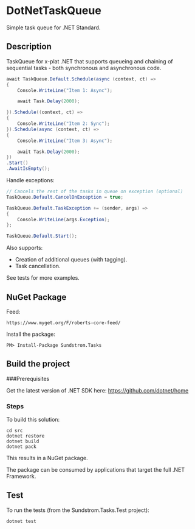 # DotNetTaskQueue
Simple task queue for .NET Standard.

## Description

TaskQueue for x-plat .NET that supports queueing and chaining of sequential tasks - both synchronous and asynchronous code.

```csharp
await TaskQueue.Default.Schedule(async (context, ct) =>
{
    Console.WriteLine("Item 1: Async");

    await Task.Delay(2000);

}).Schedule((context, ct) =>
{
    Console.WriteLine("Item 2: Sync");
}).Schedule(async (context, ct) =>
{
    Console.WriteLine("Item 3: Async");

    await Task.Delay(2000);
})
.Start()
.AwaitIsEmpty();
```

Handle exceptions:

```csharp
// Cancels the rest of the tasks in queue on exception (optional)
TaskQueue.Default.CancelOnException = true;

TaskQueue.Default.TaskException += (sender, args) =>
{
    Console.WriteLine(args.Exception);
};

TaskQueue.Default.Start();
```

Also supports:

* Creation of additional queues (with tagging).
* Task cancellation.

See tests for more examples.

## NuGet Package

Feed:

```
https://www.myget.org/F/roberts-core-feed/
```

Install the package:

```
PM> Install-Package Sundstrom.Tasks
```
   

## Build the project
###Prerequisites

Get the latest version of .NET SDK here: https://github.com/dotnet/home

### Steps

To build this solution:

```shell
cd src
dotnet restore
dotnet build
dotnet pack
```

This results in a NuGet package.

The package can be consumed by applications that target the full .NET Framework.

## Test

To run the tests (from the Sundstrom.Tasks.Test project):
    
```shell
dotnet test
```
